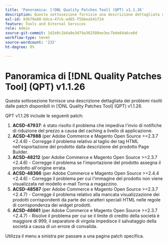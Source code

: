 ```yaml
---
title: 'Panoramica: [!DNL Quality Patches Tool] (QPT) v1.1.26'
description: Questa sottosezione fornisce una descrizione dettagliata dei problemi risolti dalle patch disponibili in  [!DNL Quality Patches Tool] (QPT) v1.1.26.
exl-id: 8db79e80-bdca-47cb-ad65-f5bbea541f24
feature: Tools and External Services
role: Admin
source-git-commit: 1d2e0c1b4a8e3d79a362500ee3ec7bde84a6ce0d
workflow-type: tm+mt
source-wordcount: '232'
ht-degree: 0%

---
```


# Panoramica di [!DNL Quality Patches Tool] (QPT) v1.1.26

Questa sottosezione fornisce una descrizione dettagliata dei problemi risolti dalle patch disponibili in [!DNL Quality Patches Tool] (QPT) v1.1.26.

QPT v1.1.26 include le seguenti patch:

1. **ACSD-47937**: è stato risolto il problema che impediva l&#39;invio di notifiche di riduzione del prezzo a causa del caching a livello di applicazione.
1. **ACSD-47988** (per Adobe Commerce e Magento Open Source >=2.3.7 &lt;2.4.6) - Corregge il problema relativo al taglio dei tag HTML nell&#39;esportazione del prodotto dalla descrizione del prodotto Page Builder.
1. **ACSD-48212** (per Adobe Commerce e Magento Open Source >=2.3.7 &lt;2.4.6) - Corregge il problema se l&#39;importazione del prodotto assegna il prodotto all&#39;origine errata.
1. **ACSD-48366** (per Adobe Commerce e Magento Open Source >=2.4.4 &lt;2.4.6) - Corregge il problema per cui l&#39;immagine del prodotto non viene visualizzata nel modello e-mail Torna a magazzino.
1. **ACSD-48587** (per Adobe Commerce e Magento Open Source >=2.3.7 &lt;2.4.7) - Corregge il problema relativo alla mancata visualizzazione dei prodotti corrispondenti da parte dei caratteri speciali HTML nelle regole di corrispondenza dei widget prodotti.
1. **ACSD-48661** (per Adobe Commerce e Magento Open Source >=2.3.7 &lt;2.4.7) - Risolve il problema per cui se il limite di credito della società è maggiore di 999, il separatore di virgola impedisce il salvataggio della società a causa di un errore di convalida.

Utilizza il menu a sinistra per passare a una pagina patch specifica.
